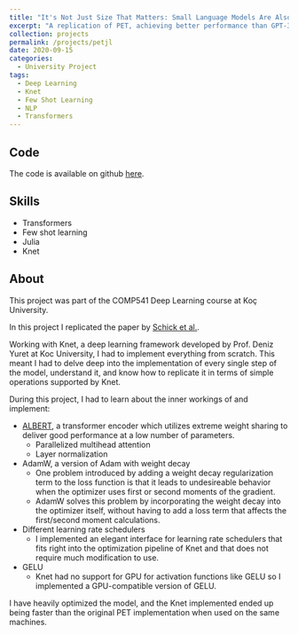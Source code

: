 ```yaml
---
title: "It's Not Just Size That Matters: Small Language Models Are Also Few-Shot Learners"
excerpt: "A replication of PET, achieving better performance than GPT-3 with 1% of the parameters and only 32 training samples."
collection: projects
permalink: /projects/petjl
date: 2020-09-15
categories:
  - University Project
tags:
  - Deep Learning
  - Knet
  - Few Shot Learning
  - NLP
  - Transformers
---
```


## Code

The code is available on github [here](https://github.com/Shamdan17/pet.jl/).

## Skills

* Transformers
* Few shot learning
* Julia
* Knet

## About

This project was part of the COMP541 Deep Learning course at Koç University.

In this project I replicated the paper by [Schick et al.](https://arxiv.org/abs/2009.07118). 

Working with Knet, a deep learning framework developed by Prof. Deniz Yuret at Koc University, I had to implement everything from scratch. This meant I had to delve deep into the implementation of every single step of the model, understand it, and know how to replicate it in terms of simple operations supported by Knet.

During this project, I had to learn about the inner workings of and implement:
- [ALBERT](https://arxiv.org/abs/1909.11942), a transformer encoder which utilizes extreme weight sharing to deliver good performance at a low number of parameters.
  - Parallelized multihead attention
  - Layer normalization
- AdamW, a version of Adam with weight decay
  - One problem introduced by adding a weight decay regularization term to the loss function is that it leads to undesireable behavior when the optimizer uses first or second moments of the gradient.
  - AdamW solves this problem by incorporating the weight decay into the optimizer itself, without having to add a loss term that affects the first/second moment calculations.
- Different learning rate schedulers
  - I implemented an elegant interface for learning rate schedulers that fits right into the optimization pipeline of Knet and that does not require much modification to use.
- GELU
  - Knet had no support for GPU for activation functions like GELU so I implemented a GPU-compatible version of GELU.

I have heavily optimized the model, and the Knet implemented ended up being faster than the original PET implementation when used on the same machines.